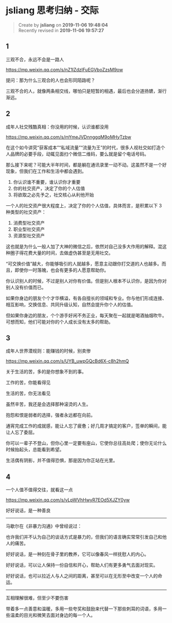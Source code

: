 jsliang 思考归纳 - 交际
===

> Create by **jsliang** on **2019-11-06 19:48:04**  
> Recently revised in **2019-11-06 19:57:27**

## 1

三观不合，永远不会是一路人

https://mp.weixin.qq.com/s/nZ1lZdzIFuEGVboZzsM9ow

提问：那为什么三观合的人也会形同陌路呢？

三观不合的人，就像两条相交线，哪怕只是短暂的相遇，最后也会分道扬镳，渐行渐远。

## 2

成年人社交残酷真相：你没用的时候，认识谁都没用

https://mp.weixin.qq.com/s/mYmeJVDnnggqM9oMHyTzbw

在这个如今讲究“获客成本”“私域流量”“流量为王”的时代，很多人视社交如打造个人品牌的必要手段，动辄见面扫个微信二维码，要么就是留个电话号码。

那么接下来呢？可能大半年时间，都是躺在通讯录里一动不动。这虽然不是一个好现象，但我们在工作和生活中都会遇到。

1. 你认识谁不重要，谁认识你才重要
2. 你的社交资产，决定了你的个人估值
3. 将欲取之必先予之，社交核心从利他开始

一个人的社交资产很大程度上，决定了你的个人估值，具体而言，是积累以下 3 种类型的社交资产：

1. 消费型社交资产
2. 职业型社交资产
3. 资源型社交资产

这也就是为什么一般人加了大神的微信之后，依然对自己没多大作用的解释。混这种圈子得花费大量的时间，去做虚伪甚至是无用社交。

“可交换价值”越大，你能够吸引的人就越多，愿意主动跟你打交道的人也越多。而且，即使你一时落魄，也会有更多的人愿意帮助你。

你认识别人的时候，不过是别人对你有价值。但是别人根本不认识你，是因为你对别人没有价值而已。

如果你身边的朋友个个才华横溢，有各自擅长的领域和专业。你与他们形成连接、相互影响，交换信息、共同升级认知，自然会提升你个人的估值。

但如果你身边的朋友，个个游手好闲不务正业，每天聚在一起就是喝酒抽烟吹牛。可想而知，他们可能对你的个人成长没有太多的帮助。

## 3

成年人世界潜规则：能赚钱的时候，别卖惨

https://mp.weixin.qq.com/s/UYB_uwpGQcBd6X-c8h2hmQ

关于生活的苦，多的是你想象不到的事。

工作的苦，你能看得见

生活的苦，你无法看见

虽然辛苦，我还是会选择那种滚烫的人生。

抱怨和恨是弱者的选择，强者永远都在向前。

通宵完成工作的成就感，能让人忘了疲惫；好几周才搞定的客户，签单的瞬间，能让人忘了委屈。
 
你可以一辈子不登山，但你心里一定要有座山，它使你总往高处爬；使你无论什么时候抬起头，总能看到希望。

生活偶有阴影，并不值得恐惧，那是因为你正站在光里。

## 4

一个人值不值得交往，就看这一点

https://mp.weixin.qq.com/s/vLpWVhHwyR7EOd5XJZY0yw

好好说话，是一种善良

---

马歇尔在《非暴力沟通》中曾经说过：

也许我们并不认为自己的谈话方式是暴力的，但我们的语言确实常常引发自己和他人的痛苦。

好好说话，是一种刻在骨子里的教养，它可以像春风一样抚慰人的内心。

好好说话，可以让人保持一份自信和开心，帮助人们有更多勇气去面对现实。

好好说话，也可以拉近人与人之间的距离，甚至可以在无形至中改变一个人的命运。

---

互相理解很难，但至少不要伤害

带着多一点善意和温暖，多用一些夸奖和鼓励来代替一下那些刺耳的词语，多用一些温柔的目光和微笑去面对身边的每一个人。